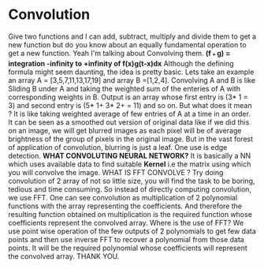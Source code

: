 # Convolution
Give two functions and I can add, subtract, multiply and divide them to get a new function but do you know about an equally fundamental operation to get a new function. Yeah I'm talking about Convolving them.
**(f<sub> * </sub>g) = integration -infinity to +infinity of f(x)g(t-x)dx**
Although the defining formula might seem daunting, the idea is pretty basic.
Lets take an example an array A = [3,5,7,11,13,17,19] and array B =[1,2,4]. Convolving A and B is like Sliding B under A and taking the weighted sum of the enteries of A with corresponding weights in B. 
Output is an array whose first entry is (3* 1 = 3) and second entry is (5* 1+ 3* 2+  = 11) and so on.
But what does it mean ?
It is like taking weighted average of few entries of A at a time in an order.
It can be seen as a smoothed out version of original data like if we did this on an image, we will get blurred images as each pixel will be of average brightness of the group of pixels in the original image.
But in the vast forest of application of convolution, blurring is just a leaf.
One use is edge detection.
**WHAT CONVOLUTING NEURAL NETWORK?**
It is basically a NN which uses available data to find suitable **Kernel** i.e the matrix using which you will convolve the image.
WHAT IS FFT CONVOLVE ?
Try doing convolution of 2 array of not so little size, you will find the task to be boring, tedious and time consuming. So instead of directly computing convolution, we use FFT.
One can see convolution as multiplication of 2 polynomial functions with the array representing the coefficients. And therefore the resulting function obtained on multiplication is the required function whose coefficients represent the convolved array.
Where is the use of FFT?
We use point wise operation of the few outputs of 2 polynomials to get few data points and then use inverse FFT to recover a polynomial from those data points. It will be the required polynomial whose coefficients  will represent the convolved array.
THANK YOU.